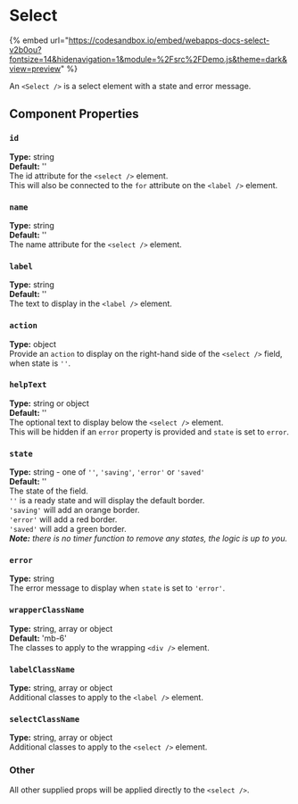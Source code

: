 # Select

{% embed url="https://codesandbox.io/embed/webapps-docs-select-v2b0ou?fontsize=14&hidenavigation=1&module=%2Fsrc%2FDemo.js&theme=dark&view=preview" %}

An `<Select />` is a select element with a state and error message.

## Component Properties

### `id`

**Type:** string\
**Default:** ''\
The id attribute for the `<select />` element.\
This will also be connected to the `for` attribute on the `<label />` element.

### `name`

**Type:** string\
**Default:** ''\
The name attribute for the `<select />` element.

### `label`

**Type:** string\
**Default:** ''\
The text to display in the `<label />` element.

### `action`

**Type:** object\
Provide an `action` to display on the right-hand side of the `<select />` field, when state is `''`.

### `helpText`

**Type:** string or object\
**Default:** ''\
The optional text to display below the `<select />` element.\
This will be hidden if an `error` property is provided and `state` is set to `error`.

### `state`

**Type:** string - one of `''`, `'saving'`, `'error'` or `'saved'`\
**Default:** ''\
The state of the field.\
`''` is a ready state and will display the default border.\
`'saving'` will add an orange border.\
`'error'` will add a red border.\
`'saved'` will add a green border. \
_**Note:** there is no timer function to remove any states, the logic is up to you._

### `error`

**Type:** string\
The error message to display when `state` is set to `'error'`.

### `wrapperClassName`

**Type:** string, array or object\
**Default:** 'mb-6'\
The classes to apply to the wrapping `<div />` element.

### `labelClassName`

**Type:** string, array or object\
Additional classes to apply to the `<label />` element.

### `selectClassName`

**Type:** string, array or object\
Additional classes to apply to the `<select />` element.

### Other

All other supplied props will be applied directly to the `<select />`.
